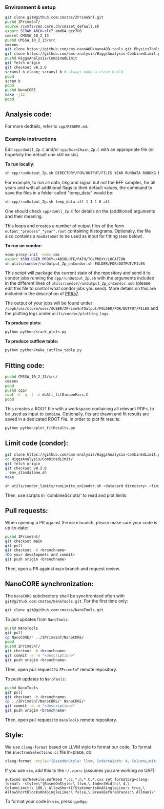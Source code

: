 ### Environment & setup
```bash
git clone git@github.com:cmstas/ZPrimeSnT.git
pushd ZPrimeSnT/
source /cvmfs/cms.cern.ch/cmsset_default.sh
export SCRAM_ARCH=slc7_amd64_gcc700
cmsrel CMSSW_10_2_13
pushd CMSSW_10_2_13/src
cmsenv
git clone https://github.com/cms-nanoAOD/nanoAOD-tools.git PhysicsTools/NanoAODTools
git clone https://github.com/cms-analysis/HiggsAnalysis-CombinedLimit.git HiggsAnalysis/CombinedLimit
pushd HiggsAnalysis/CombinedLimit
git fetch origin
git checkout v8.2.0
scramv1 b clean; scramv1 b # always make a clean build
popd
scram b
popd
pushd NanoCORE
make -j12
popd
```

## Analysis code:

For more dedtails, refer to `cpp/README.md`.

### Example instructions

Edit `cpp/doAll_Zp.C` and/or `cpp/ScanChain_Zp.C` with an appropriate file (or hopefully the default one still exists).

**To run locally:**

```bash
sh cpp/runOutput_Zp.sh DIRECTORY/FOR/OUTPUT/FILES YEAR RUNDATA RUNBKG RUNSIGNAL RUNBFF SAMPLE ADDITIONALBOOLEANFLAGS
```

For example, to run all data, bkg and signal but not the BFF samples, for all years and with all additional flags to their default values, the command to save the files in a folder called "temp_data" would be:

```bash
sh cpp/runOutput_Zp.sh temp_data all 1 1 1 0 all
```

One should check `cpp/doAll_Zp.C` for details on the (additional) arguments and their meaning.

This loops and creates a number of output files of the form `output_"process"_"year".root` containing histograms. 
Optionally, the file also contains a `RooDataSet` to be used as input for fitting (see below).

**To run on condor:**

```bash
voms-proxy-init -voms cms
export X509_USER_PROXY=/ABSOLUTE/PATH/TO/PROXY/LOCATION
sh utils/condor/runOutput_Zp_onCondor.sh FOLDER/FOR/OUTPUT/FILES
```

This script will package the current state of the repository and send it to condor jobs running the `cpp/runOutput_Zp.sh` with the arguments included in the different lines of `utils/condor/runOutput_Zp_onCondor.sub` (please edit this file to control what condor jobs you send). More details on this are included in the description of [PR#57](https://github.com/cmstas/ZPrimeSnT/pull/57).

The output of your jobs will be found under `/ceph/cms/store/user/$USER/ZPrimeSnTOutput/FOLDER/FOR/OUTPUT/FILES` and the plotting logs under `utils/condor/plotting_logs`.

**To produce plots:**
```bash
python python/stack_plots.py
```

**To produce cutflow table:**
```bash
python python/make_cutflow_table.py
```

## Fitting code:

```bash
pushd CMSSW_10_2_13/src/
cmsenv
popd
pushd cpp/
root -b -q -l -n doAll_fitDimuonMass.C
popd
```

This creates a ROOT file with a workspace containing all relevant PDFs, to be used as input to `combine`.
Optionally, fits are drawn and fit results are saved in a dedicated ROOT file.
In order to plot fit results:
```bash
python python/plot_fitResults.py
```


## Limit code (condor):

```bash
git clone https://github.com/cms-analysis/HiggsAnalysis-CombinedLimit.git HiggsAnalysis/CombinedLimit
cd HiggsAnalysis/CombinedLimit/
git fetch origin
git checkout v8.2.0
. env_standalone.sh
make

sh utils/condor_limits/runLimits_onCondor.sh <datacard directory> <limit output directory>
```

Then, use scripts in `combineScripts/' to read and plot limits


## Pull requests:

When opening a PR against the `main` branch, please make sure your code is up-to-date:
```bash
pushd ZPrimeSnt/
git checkout main
git pull
git checkout -b <branchname>
<Do your developmets and commit>
git push origin <branchname>
```
Then, open a PR against `main` branch and request review.


## NanoCORE synchronization:

The `NanoCORE` subdirectory shall be synchronized often with `git@github.com:cmstas/NanoTools.git`.
For the first time only:
```bash
git clone git@github.com:cmstas/NanoTools.git
```
To pull updates from `NanoTools`:
```bash
pushd NanoTools
git pull
cp NanoCORE/* ../ZPrimeSnT/NanoCORE/
popd
pushd ZPrimeSnT/
git checkout -b <branchname>
git commit -a -m "<description>"
git push origin <branchname>
```
Then, open pull request to `ZPrimeSnT` remote repository.

To push updates to `NanoTools`:
```bash
pushd NanoTools
git pull
git checkout -b <branchname>
cp ../ZPrimeSnT/NanoCORE/* NanoCORE/*
git commit -a -m "<description>"
git push origin <branchname>
```
Then, open pull request to `NanoTools` remote repository.


## Style:

We use `clang-format` based on LLVM style to format our code. To format the `ElectronSelections.cc` file in-place, do
```bash
clang-format -style="{BasedOnStyle: llvm, IndentWidth: 4, ColumnLimit: 120, AllowShortIfStatementsOnASingleLine: true, AllowShortBlocksOnASingleLine: true}" -i ElectronSelections.cc
```

If you use ```vim```, add this to the ```~/.vimrc``` (assumes you are working on UAF):
```
autocmd BufNewFile,BufRead *.cc,*.h,*.C,*.cxx set formatprg=clang-format\ -style=\"{BasedOnStyle:\ llvm,\ IndentWidth:\ 4,\ ColumnLimit:\ 100,\ AllowShortIfStatementsOnASingleLine:\ true,\ AllowShortBlocksOnASingleLine:\ false,\ BreakBeforeBraces:\ Allman}\"
```
To format your code in ```vim```, press ```ggvGgq```.
